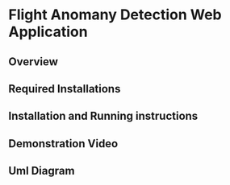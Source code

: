 # Flight Anomany Detection Web Application
## Overview
## Required Installations
## Installation and Running instructions
## Demonstration Video
## Uml Diagram
